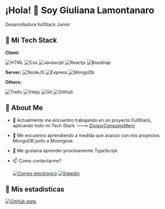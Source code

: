 
# ¡Hola! 👋 Soy Giuliana Lamontanaro

Desarrolladora fullStack Junior


## 🚀 Mi Tech Stack

**Client:** 

![HTML](https://img.icons8.com/?size=30&id=46605&format=png)
![Css](https://img.icons8.com/?size=30&id=107497&format=png)
![Javascipt](https://img.icons8.com/?size=30&id=gYCTehfTlYk5&format=png)
![Reactjs](https://img.icons8.com/?size=30&id=lVitPDXqQKP8&format=png)
![Boostrap](https://img.icons8.com/?size=30&id=LPItodDU262T&format=png)



**Server:** 
![NodeJS](https://img.icons8.com/?size=40&id=54087&format=png) 
![Express](https://img.icons8.com/?size=30&id=9Gfx4Dfxl0JK&format=png)
![MongoDb](https://img.icons8.com/?size=30&id=74402&format=png)


**Others:**

![Trello](https://img.icons8.com/?size=40&id=HxCJ3JvA06ml&format=png)
![Vitejs](https://img.icons8.com/?size=30&id=43169&format=png)
![Git](https://img.icons8.com/?size=30&id=20906&format=png)
![GitHub](https://img.icons8.com/?size=40&id=118557&format=png)

## 🚀  About Me


- 🔭 Actualmente me encuentro trabajando en un proyecto FullStack, aplicando todo mi Tech Stack ---> [DivisorConsumoMern](https://github.com/lamontanarog/DivisorConsumoMern)
- 🌱 Me encuentro aprendiendo a medida que avanzo con mis proyectos MongoDB junto a Moongose.
- 🤔 Me gustaria aprender proximamente TypeScript.

- 📫 Como contactarme?
<br> <br>
[![Correo electrónico](https://img.shields.io/badge/Correo-white?style=for-the-badge&logo=gmail)](mailto:lamontanarog@gmail.com?Subject=Agenda%20De%20Entrevista%20Para:)
[![linkedin](https://img.shields.io/badge/linkedin-0A66C2?style=for-the-badge&logo=linkedin&logoColor=white)]([https://www.linkedin.com/in/giuliana-lamontanaro/](https://www.linkedin.com/in/giuliana-lamontanaro-432a2a223))


## 🚀 Mis estadisticas

[![GitHub stats](https://github-readme-stats.vercel.app/api/top-langs/?username=lamontanarog&theme=cobalt&show_icons=true&layout=compact)](https://github.com/lamontanarog)



